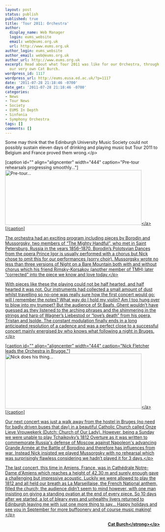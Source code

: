 ```yaml
---
layout: post
status: publish
published: true
title: 'Tour 2011: Orchestra'
author:
  display_name: Web Manager
  login: eums_website
  email: web@eums.org.uk
  url: http://www.eums.org.uk
author_login: eums_website
author_email: web@eums.org.uk
author_url: http://www.eums.org.uk
excerpt: Read about what Tour 2011 was like for our Orchestra, through the eyes of
  our very own Cat Burch.
wordpress_id: 1117
wordpress_url: http://eums.eusa.ed.ac.uk/?p=1117
date: '2011-07-28 21:18:46 -0700'
date_gmt: '2011-07-28 21:18:46 -0700'
categories:
- News
- Tour News
- Society
- EUMS In Depth
- Sinfonia
- Symphony Orchestra
tags: []
comments: []
---
```

<p>Some may think that the Edinburgh University Music Society could not possibly sustain eleven days of drinking and playing music but Tour 2011 to Belgium and France proved them wrong.<&#47;p></p>
<p>[caption id="" align="aligncenter" width="444" caption="Pre-tour rehearsals progressing smoothly..."]<a href="http:&#47;&#47;eums.eusa.ed.ac.uk&#47;wp-content&#47;uploads&#47;images&#47;w620&#47;tour08.jpg"><img class="  " title="Pre-tour rehearsals progressing smoothly..." src="http:&#47;&#47;eums.eusa.ed.ac.uk&#47;wp-content&#47;uploads&#47;images&#47;w620&#47;tour08.jpg" alt="Pre-tour..." width="444" height="179" &#47;><&#47;a>[&#47;caption]</p>
<p>The orchestra had an exciting program including pieces by Borodin and Mussorgsky, two members of &ldquo;The Mighty Handful&rdquo;, who met in Saint Petersburg, Russia in the years 1856&ndash;1870. Borodin&rsquo;s Polotsvian Dances from the opera Prince Igor is usually performed with a chorus but Nick chose to omit this for our performances (sorry choir). Mussorgsky wrote no less than three versions of Night on a Bare Mountain both with and without chorus which his friend Rimsky-Korsakov (another member of TMH) later &ldquo;corrected&rdquo; into the piece we know and love today.<&#47;p></p>
<p>With pieces like these the playing could not be half hearted, and half hearted it was not. Our instruments had collected a small amount of dust whilst travelling so no-one was really sure how the first concert would go: will I remember the notes? What way do I hold my violin? Am I too hung over to blow into my trumpet? But the audience of St Baafs, Ghent wouldn&rsquo;t have guessed as they listened to the arching phrases and the shimmering in the strings and harp of Wagner&rsquo;s Liebestod or &ldquo;love&rsquo;s death&rdquo; from his opera, Tristan and Isolde. The constant modulation finally ends in a long anticipated resolution of a cadence and was a perfect close to a successful concert mainly energised by who knows what following a night in Bruges.<&#47;p></p>
<p>[caption id="" align="aligncenter" width="444" caption="Nick Fletcher leads the Orchestra in Brugge."]<a href="http:&#47;&#47;eums.eusa.ed.ac.uk&#47;wp-content&#47;uploads&#47;images&#47;w620&#47;tour03.jpg"><img class="  " title="Nick Fletcher leads the Orchestra in Brugge." src="http:&#47;&#47;eums.eusa.ed.ac.uk&#47;wp-content&#47;uploads&#47;images&#47;w620&#47;tour03.jpg" alt="Nick does his thing..." width="444" height="179" &#47;><&#47;a>[&#47;caption]</p>
<p>Our next concert was just a walk away from the hostel in Bruges (no need for badly driven buses that day) in a beautiful Catholic Church called Onze Lieve Vrouwekerk (Dutch: Church of Our Lady). However, being a Sunday we were unable to play Tchaikovky&rsquo;s 1812 Overture as it was written to commemorate Russia's defense of Moscow against Napoleon's advancing Grande Arm&eacute;e at the Battle of Borodino and therefore has influences from war. Instead Nick insisted we played Mussorgsky with no rehearsal which was surprisingly flawless considering we hadn&rsquo;t played it for 3 days.<&#47;p></p>
<p>The last concert, this time in Amiens, France, was in Cath&eacute;drale Notre-Dame d'Amiens which reaches a height of 42.30 m and surely enough gave a challenging but impressive acoustic. Luckily we were allowed to play the 1812 and all held our breath as La Marseillaise, the French National anthem, filled the church; the audience didn&rsquo;t seem to mind however, with one man insisting on giving a standing ovation at the end of every piece. So 10 days after we started, a lot of bleary eyes and unhealthy livers returned to Edinburgh leaving me with just one more thing to say&hellip; Happy holidays and see you in September for more buffoonery and of course music making!<&#47;p></p>
<p style="text-align: right;"><strong>Cat Burch<&#47;strong><&#47;p></p>
